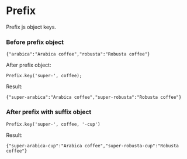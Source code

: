 # Prefix
Prefix js object keys.

### Before prefix object

```
{"arabica":"Arabica coffee","robusta":"Robusta coffee"}
```

After prefix object: 

```
Prefix.key('super-', coffee);
```

Result:
```
{"super-arabica":"Arabica coffee","super-robusta":"Robusta coffee"}
```

### After prefix with suffix object

```
Prefix.key('super-', coffee, '-cup') 
```

Result:
```
{"super-arabica-cup":"Arabica coffee","super-robusta-cup":"Robusta coffee"}
```
